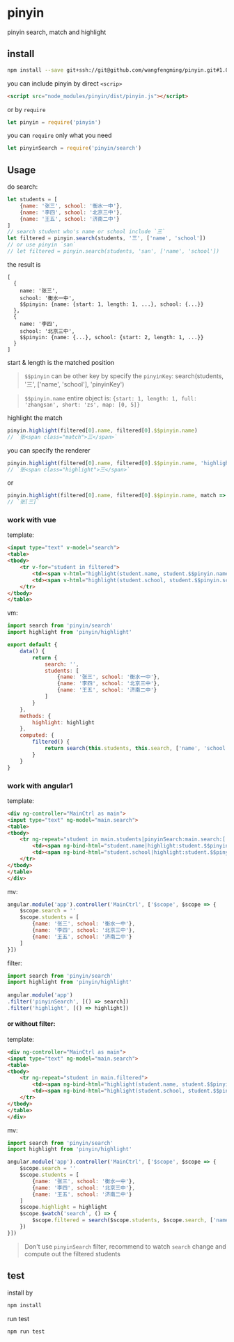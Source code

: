 # pinyin

pinyin search, match and highlight

## install
```bash
npm install --save git+ssh://git@github.com/wangfengming/pinyin.git#1.0.2
```

you can include pinyin by direct `<scrip>` 
```html
<script src="node_modules/pinyin/dist/pinyin.js"></script>
```
or by `require`
```javascript
let pinyin = require('pinyin')
```
you can `require` only what you need
```javascript
let pinyinSearch = require('pinyin/search')
```

## Usage

do search:
```javascript
let students = [
    {name: '张三', school: '衡水一中'},
    {name: '李四', school: '北京三中'},
    {name: '王五', school: '济南二中'}
]
// search student who's name or school include `三`
let filtered = pinyin.search(students, '三', ['name', 'school'])
// or use pinyin `san`
// let filtered = pinyin.search(students, 'san', ['name', 'school'])
```
the result is
```
[
  {
    name: '张三',
    school: '衡水一中',
    $$pinyin: {name: {start: 1, length: 1, ...}, school: {...}}
  },
  {
    name: '李四',
    school: '北京三中',
    $$pinyin: {name: {...}, school: {start: 2, length: 1, ...}}
  }
]
```
start & length is the matched position
> `$$pinyin` can be other key by specify the `pinyinKey`: search(students, '三', ['name', 'school'], 'pinyinKey')

> `$$pinyin.name` entire object is: `{start: 1, length: 1, full: 'zhangsan', short: 'zs', map: [0, 5]}`

highlight the match
```javascript
pinyin.highlight(filtered[0].name, filtered[0].$$pinyin.name)
// `张<span class="match">三</span>`
```
you can specify the renderer
```javascript
pinyin.highlight(filtered[0].name, filtered[0].$$pinyin.name, 'highlight')
// `张<span class="highlight">三</span>`
```
or
```javascript
pinyin.highlight(filtered[0].name, filtered[0].$$pinyin.name, match => `[${match}]`)
// `张[三]`
```

### work with vue

template:
```html
<input type="text" v-model="search">
<table>
<tbody>
    <tr v-for="student in filtered">
        <td><span v-html="highlight(student.name, student.$$pinyin.name)"></span></td>
        <td><span v-html="highlight(student.school, student.$$pinyin.school)"></span></td>
    </tr>
</tbody>
</table>
```

vm:
```javascript
import search from 'pinyin/search'
import highlight from 'pinyin/highlight'

export default {
    data() {
        return {
            search: '',
            students: [
                {name: '张三', school: '衡水一中'},
                {name: '李四', school: '北京三中'},
                {name: '王五', school: '济南二中'}
            ]
        }
    },
    methods: {
        highlight: highlight
    },
    computed: {
        filtered() {
            return search(this.students, this.search, ['name', 'school'])
        }
    }
}
```

### work with angular1

template:
```html
<div ng-controller="MainCtrl as main">
<input type="text" ng-model="main.search">
<table>
<tbody>
    <tr ng-repeat="student in main.students|pinyinSearch:main.search:['name', 'school']">
        <td><span ng-bind-html="student.name|highlight:student.$$pinyin.name"></span></td>
        <td><span ng-bind-html="student.school|highlight:student.$$pinyin.school"></span></td>
    </tr>
</tbody>
</table>
</div>
```
mv:
```javascript
angular.module('app').controller('MainCtrl', ['$scope', $scope => {
    $scope.search = ''
    $scope.students = [
        {name: '张三', school: '衡水一中'},
        {name: '李四', school: '北京三中'},
        {name: '王五', school: '济南二中'}
    ]
}])
```

filter:
```javascript
import search from 'pinyin/search'
import highlight from 'pinyin/highlight'
 
angular.module('app')
.filter('pinyinSearch', [() => search])
.filter('highlight', [() => highlight])
```

#### or without filter:

template:
```html
<div ng-controller="MainCtrl as main">
<input type="text" ng-model="main.search">
<table>
<tbody>
    <tr ng-repeat="student in main.filtered">
        <td><span ng-bind-html="highlight(student.name, student.$$pinyin.name)"></span></td>
        <td><span ng-bind-html="highlight(student.school, student.$$pinyin.school)"></span></td>
    </tr>
</tbody>
</table>
</div>
```

mv:
```javascript
import search from 'pinyin/search'
import highlight from 'pinyin/highlight'

angular.module('app').controller('MainCtrl', ['$scope', $scope => {
    $scope.search = ''
    $scope.students = [
        {name: '张三', school: '衡水一中'},
        {name: '李四', school: '北京三中'},
        {name: '王五', school: '济南二中'}
    ]
    $scope.highlight = highlight
    $scope.$watch('search', () => {
        $scope.filtered = search($scope.students, $scope.search, ['name', 'score'])
    })
}])
```

> Don't use `pinyinSearch` filter, recommend to watch `search` change and compute out the filtered students

## test

install by
```bash
npm install
```

run test
```bash
npm run test
```
